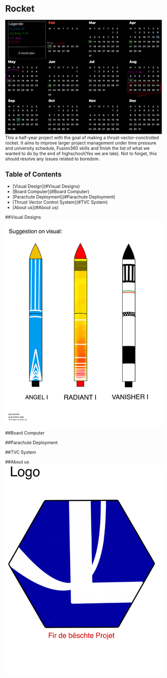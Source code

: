 # Rocket
![Alt text](Sketches/Plan_suggestion.png)
This a half-year project with the goal of making a thrust-vector-conctrolled rocket. It aims to improve larger project management under time pressure and university schedule, Fusion360 skills and finish the list of what we wanted to do by the end of highschool(Yes we are late). Not to forget, this should resolve any issues related to boredom.


## Table of Contents
- [Visual Design](#Visual Designs)
- [Board Computer](#Board Computer)
- [Parachute Deployment](#Parachute Deployment)
- [Thrust Vector Control System](#TVC System)
- [About us](#About us)


##Visual Designs
![Alt text](Sketches/suggestion_visual.png)
##Board Computer

##Parachute Deployment

##TVC System

##About us
![Alt text](Sketches/Logo.png)
